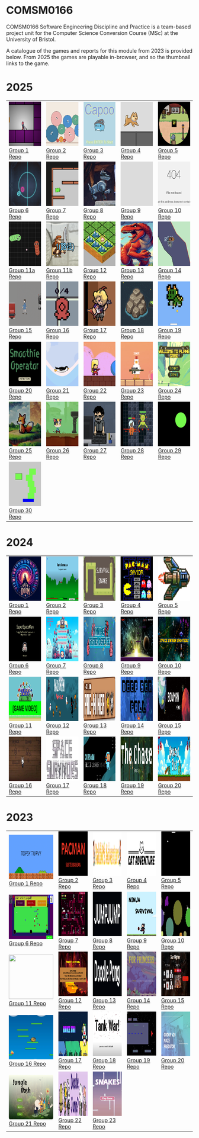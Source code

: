 # COMSM0166

COMSM0166 Software Engineering Discipline and Practice is a team-based project unit for the Computer Science Conversion Course (MSc) at the University of Bristol.

A catalogue of the games and reports for this module from 2023 is provided below.  From 2025 the games are playable in-browser, and so the thumbnail links to the game.

# 2025

<table>
  <tr>
    <td><a href="https://uob-comsm0166.github.io/2025-group-1/" target="_blank" rel="noopener noreferrer"><img src="./Thumbnails/2025/group_1.png" width="120" height="120"></a><br><a href="https://github.com/UoB-COMSM0166/2025-group-1" target="_blank" rel="noopener noreferrer">Group 1 Repo</a></td>
    <td><a href="https://uob-comsm0166.github.io/2025-group-2/" target="_blank" rel="noopener noreferrer"><img src="./Thumbnails/2025/group_2.png" width="120" height="120"></a><br><a href="https://github.com/UoB-COMSM0166/2025-group-2" target="_blank" rel="noopener noreferrer">Group 2 Repo</a></td>
    <td><a href="https://uob-comsm0166.github.io/2025-group-3/" target="_blank" rel="noopener noreferrer"><img src="./Thumbnails/2025/group_3.png" width="120" height="120"></a><br><a href="https://github.com/UoB-COMSM0166/2025-group-3" target="_blank" rel="noopener noreferrer">Group 3 Repo</a></td>
    <td><a href="https://uob-comsm0166.github.io/2025-group-4/" target="_blank" rel="noopener noreferrer"><img src="./Thumbnails/2025/group_4.png" width="120" height="120"></a><br><a href="https://github.com/UoB-COMSM0166/2025-group-4" target="_blank" rel="noopener noreferrer">Group 4 Repo</a></td>
    <td><a href="https://uob-comsm0166.github.io/2025-group-5/" target="_blank" rel="noopener noreferrer"><img src="./Thumbnails/2025/group_5.png" width="120" height="120"></a><br><a href="https://github.com/UoB-COMSM0166/2025-group-5" target="_blank" rel="noopener noreferrer">Group 5 Repo</a></td>
  </tr>
  <tr>
  	<td><a href="https://uob-comsm0166.github.io/2025-group-6/" target="_blank" rel="noopener noreferrer"><img src="./Thumbnails/2025/group_6.png" width="120" height="120"></a><br><a href="https://github.com/UoB-COMSM0166/2025-group-6" target="_blank" rel="noopener noreferrer">Group 6 Repo</a></td>
    <td><a href="https://uob-comsm0166.github.io/2025-group-7/TankTrouble.html" target="_blank" rel="noopener noreferrer"><img src="./Thumbnails/2025/group_7.png" width="120" height="120"></a><br><a href="https://github.com/UoB-COMSM0166/2025-group-7" target="_blank" rel="noopener noreferrer">Group 7 Repo</a></td>
    <td><a href="https://uob-comsm0166.github.io/2025-group-8/" target="_blank" rel="noopener noreferrer"><img src="./Thumbnails/2025/group_8.png" width="120" height="120"></a><br><a href="https://github.com/UoB-COMSM0166/2025-group-8" target="_blank" rel="noopener noreferrer">Group 8 Repo</a></td>
    <td><a href="https://uob-comsm0166.github.io/2025-group-9/" target="_blank" rel="noopener noreferrer"><img src="./Thumbnails/2025/group_9.png" width="120" height="120"></a><br><a href="https://github.com/UoB-COMSM0166/2025-group-9" target="_blank" rel="noopener noreferrer">Group 9 Repo</a></td>
    <td><a href="https://uob-comsm0166.github.io/2025-group-10/" target="_blank" rel="noopener noreferrer"><img src="./Thumbnails/2025/group_10.png" width="120" height="120"></a><br><a href="https://github.com/UoB-COMSM0166/2025-group-10" target="_blank" rel="noopener noreferrer">Group 10 Repo</a></td>
  </tr>
  <tr>
  	<td><a href="https://uob-comsm0166.github.io/2025-group-11a/SnakeGame/" target="_blank" rel="noopener noreferrer"><img src="./Thumbnails/2025/group_11a.png" width="120" height="120"></a><br><a href="https://github.com/UoB-COMSM0166/2025-group-11a" target="_blank" rel="noopener noreferrer">Group 11a Repo</a></td>
    <td><a href="https://uob-comsm0166.github.io/2025-group-11b/" target="_blank" rel="noopener noreferrer"><img src="./Thumbnails/2025/group_11b.png" width="120" height="120"></a><br><a href="https://github.com/UoB-COMSM0166/2025-group-11b" target="_blank" rel="noopener noreferrer">Group 11b Repo</a></td>
    <td><a href="https://uob-comsm0166.github.io/2025-group-12/" target="_blank" rel="noopener noreferrer"><img src="./Thumbnails/2025/group_12.png" width="120" height="120"></a><br><a href="https://github.com/UoB-COMSM0166/2025-group-12" target="_blank" rel="noopener noreferrer">Group 12 Repo</a></td>
    <td><a href="https://uob-comsm0166.github.io/2025-group-13/" target="_blank" rel="noopener noreferrer"><img src="./Thumbnails/2025/group_13.png" width="120" height="120"></a><br><a href="https://github.com/UoB-COMSM0166/2025-group-13" target="_blank" rel="noopener noreferrer">Group 13 Repo</a></td>
    <td><a href="https://uob-comsm0166.github.io/2025-group-14/" target="_blank" rel="noopener noreferrer"><img src="./Thumbnails/2025/group_14.png" width="120" height="120"></a><br><a href="https://github.com/UoB-COMSM0166/2025-group-14" target="_blank" rel="noopener noreferrer">Group 14 Repo</a></td>
  </tr>
  <tr>
    <td><a href="https://uob-comsm0166.github.io/2025-group-15/" target="_blank" rel="noopener noreferrer"><img src="./Thumbnails/2025/group_15.png" width="120" height="120"></a><br><a href="https://github.com/UoB-COMSM0166/2025-group-15" target="_blank" rel="noopener noreferrer">Group 15 Repo</a></td>
    <td><a href="https://uob-comsm0166.github.io/2025-group-16/" target="_blank" rel="noopener noreferrer"><img src="./Thumbnails/2025/group_16.png" width="120" height="120"></a><br><a href="https://github.com/UoB-COMSM0166/2025-group-16" target="_blank" rel="noopener noreferrer">Group 16 Repo</a></td>
    <td><a href="https://uob-comsm0166.github.io/2025-group-17/public/" target="_blank" rel="noopener noreferrer"><img src="./Thumbnails/2025/group_17.png" width="120" height="120"></a><br><a href="https://github.com/UoB-COMSM0166/2025-group-17" target="_blank" rel="noopener noreferrer">Group 17 Repo</a></td>
    <td><a href="https://uob-comsm0166.github.io/2025-group-18/" target="_blank" rel="noopener noreferrer"><img src="./Thumbnails/2025/group_18.png" width="120" height="120"></a><br><a href="https://github.com/UoB-COMSM0166/2025-group-18" target="_blank" rel="noopener noreferrer">Group 18 Repo</a></td>
    <td><a href="https://uob-comsm0166.github.io/2025-group-19/" target="_blank" rel="noopener noreferrer"><img src="./Thumbnails/2025/group_19.png" width="120" height="120"></a><br><a href="https://github.com/UoB-COMSM0166/2025-group-19" target="_blank" rel="noopener noreferrer">Group 19 Repo</a></td>
  </tr>
  <tr>
    <td><a href="https://uob-comsm0166.github.io/2025-group-20/" target="_blank" rel="noopener noreferrer"><img src="./Thumbnails/2025/group_20.png" width="120" height="120"></a><br><a href="https://github.com/UoB-COMSM0166/2025-group-20" target="_blank" rel="noopener noreferrer">Group 20 Repo</a></td>
    <td><a href="https://uob-comsm0166.github.io/2025-group-21/" target="_blank" rel="noopener noreferrer"><img src="./Thumbnails/2025/group_21.png" width="120" height="120"></a><br><a href="https://github.com/UoB-COMSM0166/2025-group-21" target="_blank" rel="noopener noreferrer">Group 21 Repo</a></td>
    <td><a href="https://uob-comsm0166.github.io/2025-group-22/UI/" target="_blank" rel="noopener noreferrer"><img src="./Thumbnails/2025/group_22.png" width="120" height="120"></a><br><a href="https://github.com/UoB-COMSM0166/2025-group-22" target="_blank" rel="noopener noreferrer">Group 22 Repo</a></td>
    <td><a href="https://uob-comsm0166.github.io/2025-group-23/" target="_blank" rel="noopener noreferrer"><img src="./Thumbnails/2025/group_23.png" width="120" height="120"></a><br><a href="https://github.com/UoB-COMSM0166/2025-group-23" target="_blank" rel="noopener noreferrer">Group 23 Repo</a></td>
    <td><a href="https://uob-comsm0166.github.io/2025-group-24/" target="_blank" rel="noopener noreferrer"><img src="./Thumbnails/2025/group_24.png" width="120" height="120"></a><br><a href="https://github.com/UoB-COMSM0166/2025-group-24" target="_blank" rel="noopener noreferrer">Group 24 Repo</a></td>
  </tr>
  <tr>
    <td><a href="https://uob-comsm0166.github.io/2025-group-25/" target="_blank" rel="noopener noreferrer"><img src="./Thumbnails/2025/group_25.png" width="120" height="120"></a><br><a href="https://github.com/UoB-COMSM0166/2025-group-25" target="_blank" rel="noopener noreferrer">Group 25 Repo</a></td>
    <td><a href="https://editor.p5js.org/Yuki457/full/t3Ne5YWpA" target="_blank" rel="noopener noreferrer"><img src="./Thumbnails/2025/group_26.png" width="120" height="120"></a><br><a href="https://github.com/UoB-COMSM0166/2025-group-26" target="_blank" rel="noopener noreferrer">Group 26 Repo</a></td>
    <td><a href="https://uob-comsm0166.github.io/2025-group-27/" target="_blank" rel="noopener noreferrer"><img src="./Thumbnails/2025/group_27.png" width="120" height="120"></a><br><a href="https://github.com/UoB-COMSM0166/2025-group-27" target="_blank" rel="noopener noreferrer">Group 27 Repo</a></td>
    <td><a href="https://uob-comsm0166.github.io/2025-group-28/" target="_blank" rel="noopener noreferrer"><img src="./Thumbnails/2025/group_28.png" width="120" height="120"></a><br><a href="https://github.com/UoB-COMSM0166/2025-group-28" target="_blank" rel="noopener noreferrer">Group 28 Repo</a></td>
    <td><a href="https://uob-comsm0166.github.io/2025-group-29/game_test/index.html" target="_blank" rel="noopener noreferrer"><img src="./Thumbnails/2025/group_29.png" width="120" height="120"></a><br><a href="https://github.com/UoB-COMSM0166/2025-group-29" target="_blank" rel="noopener noreferrer">Group 29 Repo</a></td>
  </tr>
  <tr>
    <td><a href="https://uob-comsm0166.github.io/2025-group-30/" target="_blank" rel="noopener noreferrer"><img src="./Thumbnails/2025/group_30.png" width="120" height="120"></a><br><a href="https://github.com/UoB-COMSM0166/2025-group-30" target="_blank" rel="noopener noreferrer">Group 30 Repo</a></td>
  </tr>
</table>


# 2024

<table>
  <tr>
    <td><a href="https://github.com/UoB-COMSM0166/2024-group-1" target="_blank" rel="noopener noreferrer"><img src="./Thumbnails/2024/group_1.jpg" width="120" height="120"></a><br><a href="https://github.com/UoB-COMSM0166/2024-group-1" target="_blank" rel="noopener noreferrer">Group 1 Repo</a></td>
    <td><a href="https://github.com/UoB-COMSM0166/2024-group-2" target="_blank" rel="noopener noreferrer"><img src="./Thumbnails/2024/group_2.png" width="120" height="120"></a><br><a href="https://github.com/UoB-COMSM0166/2024-group-2" target="_blank" rel="noopener noreferrer">Group 2 Repo</a></td>
    <td><a href="https://github.com/UoB-COMSM0166/2024-group-3" target="_blank" rel="noopener noreferrer"><img src="./Thumbnails/2024/group_3.png" width="120" height="120"></a><br><a href="https://github.com/UoB-COMSM0166/2024-group-3" target="_blank" rel="noopener noreferrer">Group 3 Repo</a></td>
    <td><a href="https://github.com/UoB-COMSM0166/2024-group-4" target="_blank" rel="noopener noreferrer"><img src="./Thumbnails/2024/group_4.png" width="120" height="120"></a><br><a href="https://github.com/UoB-COMSM0166/2024-group-4" target="_blank" rel="noopener noreferrer">Group 4 Repo</a></td>
    <td><a href="https://github.com/UoB-COMSM0166/2024-group-5" target="_blank" rel="noopener noreferrer"><img src="./Thumbnails/2024/group_5.png" width="120" height="120"></a><br><a href="https://github.com/UoB-COMSM0166/2024-group-5" target="_blank" rel="noopener noreferrer">Group 5 Repo</a></td>
  </tr>
  <tr>
    <td><a href="https://github.com/UoB-COMSM0166/2024-group-6" target="_blank" rel="noopener noreferrer"><img src="./Thumbnails/2024/group_6.jpeg" width="120" height="120"></a><br><a href="https://github.com/UoB-COMSM0166/2024-group-6" target="_blank" rel="noopener noreferrer">Group 6 Repo</a></td>
    <td><a href="https://github.com/UoB-COMSM0166/2024-group-7" target="_blank" rel="noopener noreferrer"><img src="./Thumbnails/2024/group_7.png" width="120" height="120"></a><br><a href="https://github.com/UoB-COMSM0166/2024-group-7" target="_blank" rel="noopener noreferrer">Group 7 Repo</a></td>
    <td><a href="https://github.com/UoB-COMSM0166/2024-group-8" target="_blank" rel="noopener noreferrer"><img src="./Thumbnails/2024/group_8.png" width="120" height="120"></a><br><a href="https://github.com/UoB-COMSM0166/2024-group-8" target="_blank" rel="noopener noreferrer">Group 8 Repo</a></td>
    <td><a href="https://github.com/UoB-COMSM0166/2024-group-9" target="_blank" rel="noopener noreferrer"><img src="./Thumbnails/2024/group_9.png" width="120" height="120"></a><br><a href="https://github.com/UoB-COMSM0166/2024-group-9" target="_blank" rel="noopener noreferrer">Group 9 Repo</a></td>
    <td><a href="https://github.com/UoB-COMSM0166/2024-group-10" target="_blank" rel="noopener noreferrer"><img src="./Thumbnails/2024/group_10.jpg" width="120" height="120"></a><br><a href="https://github.com/UoB-COMSM0166/2024-group-10" target="_blank" rel="noopener noreferrer">Group 10 Repo</a></td>
  </tr>
  <tr>
    <td><a href="https://github.com/UoB-COMSM0166/2024-group-11" target="_blank" rel="noopener noreferrer"><img src="./Thumbnails/2024/group_11.png" width="120" height="120"></a><br><a href="https://github.com/UoB-COMSM0166/2024-group-11" target="_blank" rel="noopener noreferrer">Group 11 Repo</a></td>
    <td><a href="https://github.com/UoB-COMSM0166/2024-group-12" target="_blank" rel="noopener noreferrer"><img src="./Thumbnails/2024/group_12.png" width="120" height="120"></a><br><a href="https://github.com/UoB-COMSM0166/2024-group-12" target="_blank" rel="noopener noreferrer">Group 12 Repo</a></td>
    <td><a href="https://github.com/UoB-COMSM0166/2024-group-13" target="_blank" rel="noopener noreferrer"><img src="./Thumbnails/2024/group_13.png" width="120" height="120"></a><br><a href="https://github.com/UoB-COMSM0166/2024-group-13" target="_blank" rel="noopener noreferrer">Group 13 Repo</a></td>
    <td><a href="https://github.com/UoB-COMSM0166/2024-group-14" target="_blank" rel="noopener noreferrer"><img src="./Thumbnails/2024/group_14.png" width="120" height="120"></a><br><a href="https://github.com/UoB-COMSM0166/2024-group-14" target="_blank" rel="noopener noreferrer">Group 14 Repo</a></td>
    <td><a href="https://github.com/UoB-COMSM0166/2024-group-15" target="_blank" rel="noopener noreferrer"><img src="./Thumbnails/2024/group_15.png" width="120" height="120"></a><br><a href="https://github.com/UoB-COMSM0166/2024-group-15" target="_blank" rel="noopener noreferrer">Group 15 Repo</a></td>
  </tr>
  <tr>
    <td><a href="https://github.com/UoB-COMSM0166/2024-group-16" target="_blank" rel="noopener noreferrer"><img src="./Thumbnails/2024/group_16.gif" width="120" height="120"></a><br><a href="https://github.com/UoB-COMSM0166/2024-group-16" target="_blank" rel="noopener noreferrer">Group 16 Repo</a></td>
    <td><a href="https://github.com/UoB-COMSM0166/2024-group-17" target="_blank" rel="noopener noreferrer"><img src="./Thumbnails/2024/group_17.png" width="120" height="120"></a><br><a href="https://github.com/UoB-COMSM0166/2024-group-17" target="_blank" rel="noopener noreferrer">Group 17 Repo</a></td>
    <td><a href="https://github.com/UoB-COMSM0166/2024-group-18" target="_blank" rel="noopener noreferrer"><img src="./Thumbnails/2024/group_18.png" width="120" height="120"></a><br><a href="https://github.com/UoB-COMSM0166/2024-group-18" target="_blank" rel="noopener noreferrer">Group 18 Repo</a></td>
    <td><a href="https://github.com/UoB-COMSM0166/2024-group-19" target="_blank" rel="noopener noreferrer"><img src="./Thumbnails/2024/group_19.png" width="120" height="120"></a><br><a href="https://github.com/UoB-COMSM0166/2024-group-19" target="_blank" rel="noopener noreferrer">Group 19 Repo</a></td>
    <td><a href="https://github.com/UoB-COMSM0166/2024-group-20" target="_blank" rel="noopener noreferrer"><img src="./Thumbnails/2024/group_20.png" width="120" height="120"></a><br><a href="https://github.com/UoB-COMSM0166/2024-group-20" target="_blank" rel="noopener noreferrer">Group 20 Repo</a></td>
  </tr>
</table>

# 2023

<table>
  <tr>
    <td><a href="https://github.com/UoB-COMSM0166/2023-group-1" target="_blank" rel="noopener noreferrer"><img src="./Thumbnails/2023/group_1.png" width="120" height="120"></a><br><a href="https://github.com/UoB-COMSM0166/2023-group-1" target="_blank" rel="noopener noreferrer">Group 1 Repo</a></td>
    <td><a href="https://github.com/UoB-COMSM0166/2023-group-2" target="_blank" rel="noopener noreferrer"><img src="./Thumbnails/2023/group_2.png" width="120" height="120"></a><br><a href="https://github.com/UoB-COMSM0166/2023-group-2" target="_blank" rel="noopener noreferrer">Group 2 Repo</a></td>
    <td><a href="https://github.com/UoB-COMSM0166/2023-group-3" target="_blank" rel="noopener noreferrer"><img src="./Thumbnails/2023/group_3.png" width="120" height="120"></a><br><a href="https://github.com/UoB-COMSM0166/2023-group-3" target="_blank" rel="noopener noreferrer">Group 3 Repo</a></td>
    <td><a href="https://github.com/UoB-COMSM0166/2023-group-4" target="_blank" rel="noopener noreferrer"><img src="./Thumbnails/2023/group_4.png" width="120" height="120"></a><br><a href="https://github.com/UoB-COMSM0166/2023-group-4" target="_blank" rel="noopener noreferrer">Group 4 Repo</a></td>
    <td><a href="https://github.com/UoB-COMSM0166/2023-group-5" target="_blank" rel="noopener noreferrer"><img src="./Thumbnails/2023/group_5.gif" width="120" height="120"></a><br><a href="https://github.com/UoB-COMSM0166/2023-group-5" target="_blank" rel="noopener noreferrer">Group 5 Repo</a></td>
  </tr>
  <tr>
    <td><a href="https://github.com/UoB-COMSM0166/2023-group-6" target="_blank" rel="noopener noreferrer"><img src="./Thumbnails/2023/group_6.gif" width="120" height="120"></a><br><a href="https://github.com/UoB-COMSM0166/2023-group-6" target="_blank" rel="noopener noreferrer">Group 6 Repo</a></td>
    <td><a href="https://github.com/UoB-COMSM0166/2023-group-7" target="_blank" rel="noopener noreferrer"><img src="./Thumbnails/2023/group_7.gif" width="120" height="120"></a><br><a href="https://github.com/UoB-COMSM0166/2023-group-7" target="_blank" rel="noopener noreferrer">Group 7 Repo</a></td>
    <td><a href="https://github.com/UoB-COMSM0166/2023-group-8" target="_blank" rel="noopener noreferrer"><img src="./Thumbnails/2023/group_8.png" width="120" height="120"></a><br><a href="https://github.com/UoB-COMSM0166/2023-group-8" target="_blank" rel="noopener noreferrer">Group 8 Repo</a></td>
    <td><a href="https://github.com/UoB-COMSM0166/2023-group-9" target="_blank" rel="noopener noreferrer"><img src="./Thumbnails/2023/group_9.png" width="120" height="120"></a><br><a href="https://github.com/UoB-COMSM0166/2023-group-9" target="_blank" rel="noopener noreferrer">Group 9 Repo</a></td>
    <td><a href="https://github.com/UoB-COMSM0166/2023-group-10" target="_blank" rel="noopener noreferrer"><img src="./Thumbnails/2023/group_10.gif" width="120" height="120"></a><br><a href="https://github.com/UoB-COMSM0166/2023-group-10" target="_blank" rel="noopener noreferrer">Group 10 Repo</a></td>
  </tr>
  <tr>
    <td><a href="https://github.com/UoB-COMSM0166/2023-group-11" target="_blank" rel="noopener noreferrer"><img src="./Thumbnails/2023/group_11.gif" width="120" height="120"></a><br><a href="https://github.com/UoB-COMSM0166/2023-group-11" target="_blank" rel="noopener noreferrer">Group 11 Repo</a></td>
    <td><a href="https://github.com/UoB-COMSM0166/2023-group-12" target="_blank" rel="noopener noreferrer"><img src="./Thumbnails/2023/group_12.png" width="120" height="120"></a><br><a href="https://github.com/UoB-COMSM0166/2023-group-12" target="_blank" rel="noopener noreferrer">Group 12 Repo</a></td>
    <td><a href="https://github.com/UoB-COMSM0166/2023-group-13" target="_blank" rel="noopener noreferrer"><img src="./Thumbnails/2023/group_13.png" width="120" height="120"></a><br><a href="https://github.com/UoB-COMSM0166/2023-group-13" target="_blank" rel="noopener noreferrer">Group 13 Repo</a></td>
    <td><a href="https://github.com/UoB-COMSM0166/2023-group-14" target="_blank" rel="noopener noreferrer"><img src="./Thumbnails/2023/group_14.png" width="120" height="120"></a><br><a href="https://github.com/UoB-COMSM0166/2023-group-14" target="_blank" rel="noopener noreferrer">Group 14 Repo</a></td>
    <td><a href="https://github.com/UoB-COMSM0166/2023-group-15" target="_blank" rel="noopener noreferrer"><img src="./Thumbnails/2023/group_15.gif" width="120" height="120"></a><br><a href="https://github.com/UoB-COMSM0166/2023-group-15" target="_blank" rel="noopener noreferrer">Group 15 Repo</a></td>
  </tr>
  <tr>
    <td><a href="https://github.com/UoB-COMSM0166/2023-group-16" target="_blank" rel="noopener noreferrer"><img src="./Thumbnails/2023/group_16.png" width="120" height="120"></a><br><a href="https://github.com/UoB-COMSM0166/2023-group-16" target="_blank" rel="noopener noreferrer">Group 16 Repo</a></td>
    <td><a href="https://github.com/UoB-COMSM0166/2023-group-17" target="_blank" rel="noopener noreferrer"><img src="./Thumbnails/2023/group_17.png" width="120" height="120"></a><br><a href="https://github.com/UoB-COMSM0166/2023-group-17" target="_blank" rel="noopener noreferrer">Group 17 Repo</a></td>
    <td><a href="https://github.com/UoB-COMSM0166/2023-group-18" target="_blank" rel="noopener noreferrer"><img src="./Thumbnails/2023/group_18.png" width="120" height="120"></a><br><a href="https://github.com/UoB-COMSM0166/2023-group-18" target="_blank" rel="noopener noreferrer">Group 18 Repo</a></td>
    <td><a href="https://github.com/UoB-COMSM0166/2023-group-19" target="_blank" rel="noopener noreferrer"><img src="./Thumbnails/2023/group_19.jpeg" width="120" height="120"></a><br><a href="https://github.com/UoB-COMSM0166/2023-group-19" target="_blank" rel="noopener noreferrer">Group 19 Repo</a></td>
    <td><a href="https://github.com/UoB-COMSM0166/2023-group-20" target="_blank" rel="noopener noreferrer"><img src="./Thumbnails/2023/group_20.jpg" width="120" height="120"></a><br><a href="https://github.com/UoB-COMSM0166/2023-group-20" target="_blank" rel="noopener noreferrer">Group 20 Repo</a></td>
  </tr>
  <tr>
    <td><a href="https://github.com/UoB-COMSM0166/2023-group-21" target="_blank" rel="noopener noreferrer"><img src="./Thumbnails/2023/group_21.png" width="120" height="120"></a><br><a href="https://github.com/UoB-COMSM0166/2023-group-21" target="_blank" rel="noopener noreferrer">Group 21 Repo</a></td>
    <td><a href="https://github.com/UoB-COMSM0166/2023-group-22" target="_blank" rel="noopener noreferrer"><img src="./Thumbnails/2023/group_22.jpg" width="120" height="120"></a><br><a href="https://github.com/UoB-COMSM0166/2023-group-22" target="_blank" rel="noopener noreferrer">Group 22 Repo</a></td>
    <td><a href="https://github.com/UoB-COMSM0166/2023-group-23" target="_blank" rel="noopener noreferrer"><img src="./Thumbnails/2023/group_23.png" width="120" height="120"></a><br><a href="https://github.com/UoB-COMSM0166/2023-group-23" target="_blank" rel="noopener noreferrer">Group 23 Repo</a></td>
  </tr>
</table>
